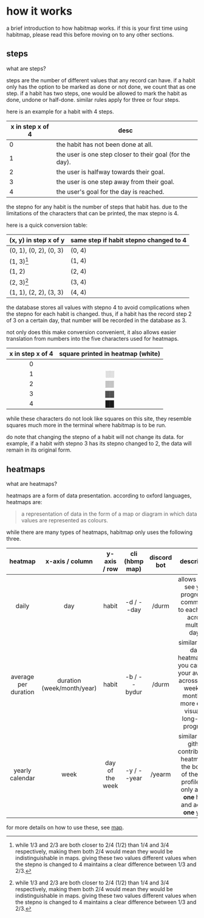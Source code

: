 # how it works
a brief introduction to how habitmap works. if this is your first time using habitmap, please read this before moving on to any other sections.

## steps
what are steps?

steps are the number of different values that any record can have. 
if a habit only has the option to be marked as done or not done, we count that as one step.
if a habit has two steps, one would be allowed to mark the habit as done, undone or half-done. 
similar rules apply for three or four steps.

here is an example for a habit with 4 steps.

| x in step x of 4     | desc |
| ----------------     | ---- |
| 0                    | the habit has not been done at all. |
| 1                    | the user is one step closer to their goal (for the day). |
| 2                    | the user is halfway towards their goal. |
| 3                    | the user is one step away from their goal. |
| 4                    | the user's goal for the day is reached. |

the stepno for any habit is the number of steps that habit has. due to the limitations of the characters that can be printed, the max stepno is 4.

here is a quick conversion table:

| (x, y) in step x of y  | same step if habit stepno changed to 4 |
| ---------------------- | -------------------------------------- |
| (0, 1), (0, 2), (0, 3) | (0, 4)                                 |
| (1, 3)[^1]             | (1, 4)                                 |
| (1, 2)                 | (2, 4)                                 |
| (2, 3)[^1]             | (3, 4)                                 | 
| (1, 1), (2, 2), (3, 3) | (4, 4)                                 |

the database stores all values with stepno 4 to avoid complications when the stepno for each habit is changed.
thus, if a habit has the record step 2 of 3 on a certain day, that number will be recorded in the database as 3.

not only does this make conversion convenient, it also allows easier translation from numbers into the five characters used for heatmaps.

| x in step x of 4 | square printed in heatmap (white) |
| :--------------: | :-------------------------------: |
| 0                |                                   |
| 1                | ░░                                |
| 2                | ▒▒                                |
| 3                | ▓▓                                |
| 4                | ██                                |

while these characters do not look like squares on this site, they resemble squares much more in the terminal where habitmap is to be run.

do note that changing the stepno of a habit will not change its data. 
for example, if a habit with stepno 3 has its stepno changed to 2, the data will remain in its original form.

[^1]: while 1/3 and 2/3 are both closer to 2/4 (1/2) than 1/4 and 3/4 respectively, making them both 2/4 would mean they would be indistinguishable in maps. giving these two values different values when the stepno is changed to 4 maintains a clear difference between 1/3 and 2/3.

## heatmaps
what are heatmaps?

heatmaps are a form of data presentation. according to oxford languages, heatmaps are:
> a representation of data in the form of a map or diagram in which data values are represented as colours.

while there are many types of heatmaps, habitmap only uses the following three.

| heatmap | x-axis / column | y-axis / row | cli (hbmp map) | discord bot | description |
|:-------:|:---------------:|:------------:|:----------------------:|:-------------------:|:-----------:|
| daily   | day             | habit        | -d / --day             | /durm               | allows you to see your progress in committing to each habit across multiple days.
| average per duration | duration (week/month/year) | habit | -b / --bydur | /durm        | similar to the daily heatmap, but you can view your average across a few weeks or months to more easily visualise long-term progress.
| yearly calendar | week    | day of the week | -y / --year         | /yearm              | similar to the github contributions heatmap at the bottom of the user profile, but only allows **one** habit and across **one** year.

for more details on how to use these, see [map](commands/map.md).
